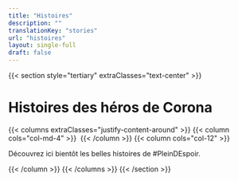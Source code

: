 ```yaml
---
title: "Histoires"
description: ""
translationKey: "stories"
url: "histoires"
layout: single-full
draft: false
---
```

{{< section style="tertiary" extraClasses="text-center" >}}
# Histoires des héros de Corona
{{< columns extraClasses="justify-content-around" >}}
{{< column cols="col-md-4" >}}
<img src="/img/KermisWit.png" alt="" class="img-fluid" />
{{< /column >}}
{{< column cols="col-12" >}}
<p class="lead">Découvrez ici bientôt les belles histoires de #PleinDEspoir.</p>
{{< /column >}}
{{< /columns >}}
{{< /section >}}
